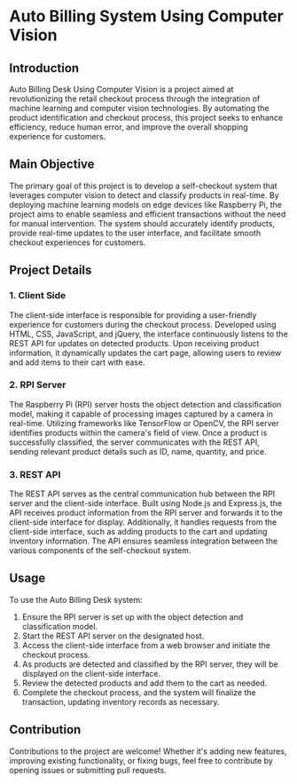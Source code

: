 # Auto Billing System Using Computer Vision

## Introduction

Auto Billing Desk Using Computer Vision is a project aimed at revolutionizing the retail checkout process through the integration of machine learning and computer vision technologies. By automating the product identification and checkout process, this project seeks to enhance efficiency, reduce human error, and improve the overall shopping experience for customers.

## Main Objective

The primary goal of this project is to develop a self-checkout system that leverages computer vision to detect and classify products in real-time. By deploying machine learning models on edge devices like Raspberry Pi, the project aims to enable seamless and efficient transactions without the need for manual intervention. The system should accurately identify products, provide real-time updates to the user interface, and facilitate smooth checkout experiences for customers.

## Project Details

### 1. Client Side
The client-side interface is responsible for providing a user-friendly experience for customers during the checkout process. Developed using HTML, CSS, JavaScript, and jQuery, the interface continuously listens to the REST API for updates on detected products. Upon receiving product information, it dynamically updates the cart page, allowing users to review and add items to their cart with ease.

### 2. RPI Server
The Raspberry Pi (RPI) server hosts the object detection and classification model, making it capable of processing images captured by a camera in real-time. Utilizing frameworks like TensorFlow or OpenCV, the RPI server identifies products within the camera's field of view. Once a product is successfully classified, the server communicates with the REST API, sending relevant product details such as ID, name, quantity, and price.

### 3. REST API
The REST API serves as the central communication hub between the RPI server and the client-side interface. Built using Node.js and Express.js, the API receives product information from the RPI server and forwards it to the client-side interface for display. Additionally, it handles requests from the client-side interface, such as adding products to the cart and updating inventory information. The API ensures seamless integration between the various components of the self-checkout system.

## Usage

To use the Auto Billing Desk system:

1. Ensure the RPI server is set up with the object detection and classification model.
2. Start the REST API server on the designated host.
3. Access the client-side interface from a web browser and initiate the checkout process.
4. As products are detected and classified by the RPI server, they will be displayed on the client-side interface.
5. Review the detected products and add them to the cart as needed.
6. Complete the checkout process, and the system will finalize the transaction, updating inventory records as necessary.

## Contribution

Contributions to the project are welcome! Whether it's adding new features, improving existing functionality, or fixing bugs, feel free to contribute by opening issues or submitting pull requests.

